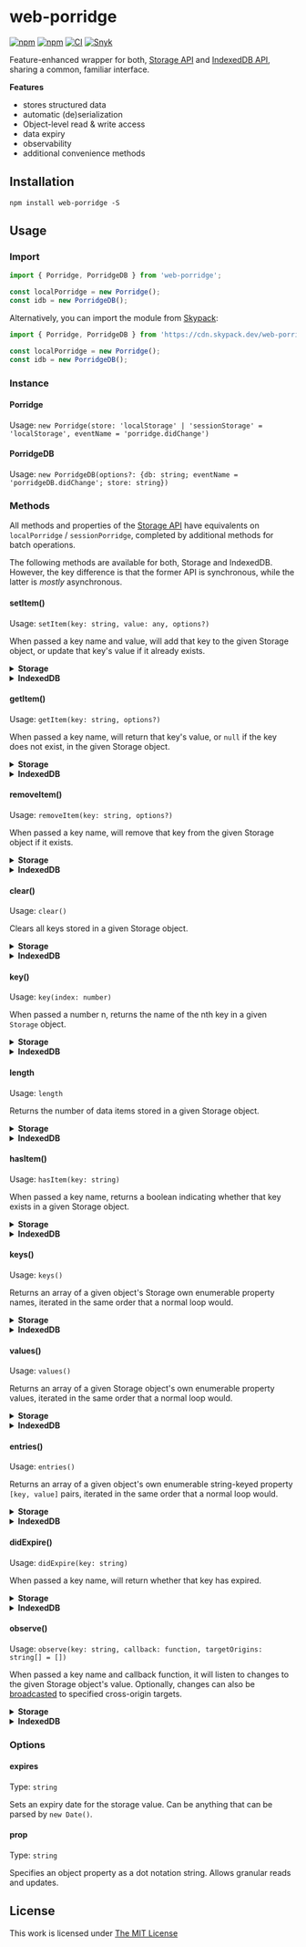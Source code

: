 # web-porridge

[![npm](https://flat.badgen.net/npm/license/web-porridge)](https://www.npmjs.org/package/web-porridge)
[![npm](https://flat.badgen.net/npm/v/web-porridge)](https://www.npmjs.org/package/web-porridge)
[![CI](https://img.shields.io/github/workflow/status/idleberg/web-porridge/CI?style=flat-square)](https://github.com/idleberg/web-porridge/actions)
[![Snyk](https://flat.badgen.net/snyk/idleberg/web-porridge)](https://snyk.io/vuln/npm:web-porridge)

Feature-enhanced wrapper for both, [Storage API][] and [IndexedDB API][], sharing a common, familiar interface.

**Features**

-   stores structured data
-   automatic (de)serialization
-   Object-level read & write access
-   data expiry
-   observability
-   additional convenience methods

## Installation

`npm install web-porridge -S`

## Usage

### Import

```ts
import { Porridge, PorridgeDB } from 'web-porridge';

const localPorridge = new Porridge();
const idb = new PorridgeDB();
```

Alternatively, you can import the module from [Skypack][]:

```ts
import { Porridge, PorridgeDB } from 'https://cdn.skypack.dev/web-porridge';

const localPorridge = new Porridge();
const idb = new PorridgeDB();
```

### Instance

#### Porridge

Usage: `new Porridge(store: 'localStorage' | 'sessionStorage' = 'localStorage', eventName = 'porridge.didChange')`

#### PorridgeDB

Usage: `new PorridgeDB(options?: {db: string; eventName = 'porridgeDB.didChange'; store: string})`

### Methods

All methods and properties of the [Storage API][] have equivalents on `localPorridge` / `sessionPorridge`, completed by additional methods for batch operations.

The following methods are available for both, Storage and IndexedDB. However, the key difference is that the former API is synchronous, while the latter is _mostly_ asynchronous.

#### setItem()

Usage: `setItem(key: string, value: any, options?)`

When passed a key name and value, will add that key to the given Storage object, or update that key's value if it already exists.

<details>
<summary><strong>Storage</strong></summary>

```ts
localPorridge.setItem('firstItem', 'Hello World');

localPorridge.setItem('secondItem', { name: 'John Appleseed' });
localPorridge.setItem('secondItem', 'Ada Lovelace', { prop: 'name' });
```

</details>

<details>
<summary><strong>IndexedDB</strong></summary>

```ts
await idb.setItem('firstItem', 'Hello World');

await idb.setItem('secondItem', { name: 'John Appleseed' });
await idb.setItem('secondItem', 'Ada Lovelace', { prop: 'name' });
```

</details>

#### getItem()

Usage: `getItem(key: string, options?)`

When passed a key name, will return that key's value, or `null` if the key does not exist, in the given Storage object.

<details>
<summary><strong>Storage</strong></summary>

```ts
localPorridge.getItem('firstItem');
localPorridge.getItem('secondItem', { prop: 'dot.notation.property' });
```

</details>

<details>
<summary><strong>IndexedDB</strong></summary>

```ts
await idb.getItem('firstItem');
await idb.getItem('secondItem', { prop: 'dot.notation.property' });
```

</details>

#### removeItem()

Usage: `removeItem(key: string, options?)`

When passed a key name, will remove that key from the given Storage object if it exists.

<details>
<summary><strong>Storage</strong></summary>

```ts
localPorridge.removeItem('firstItem');
localPorridge.removeItem('secondItem', { prop: 'dot.notation.property' });
```

</details>

<details>
<summary><strong>IndexedDB</strong></summary>

```ts
await idb.removeItem('firstItem');
await idb.removeItem('secondItem', { prop: 'dot.notation.property' });
```

</details>

#### clear()

Usage: `clear()`

Clears all keys stored in a given Storage object.

<details>
<summary><strong>Storage</strong></summary>

```ts
localPorridge.clear();
```

</details>

<details>
<summary><strong>IndexedDB</strong></summary>

```ts
await idb.clear();
```

</details>

#### key()

Usage: `key(index: number)`

When passed a number n, returns the name of the nth key in a given `Storage` object.

<details>
<summary><strong>Storage</strong></summary>

```ts
localPorridge.key(0);
```

</details>

<details>
<summary><strong>IndexedDB</strong></summary>

```ts
await idb.key(0);
```

</details>

#### length

Usage: `length`

Returns the number of data items stored in a given Storage object.

<details>
<summary><strong>Storage</strong></summary>

```ts
localPorridge.length;
```

</details>

<details>
<summary><strong>IndexedDB</strong></summary>

```ts
await idb.length;
```

</details>

#### hasItem()

Usage: `hasItem(key: string)`

When passed a key name, returns a boolean indicating whether that key exists in a given Storage object.

<details>
<summary><strong>Storage</strong></summary>

```ts
localPorridge.hasItem('firstItem');
```

</details>

<details>
<summary><strong>IndexedDB</strong></summary>

```ts
await idb.hasItem('firstItem');
```

</details>

#### keys()

Usage: `keys()`

Returns an array of a given object's Storage own enumerable property names, iterated in the same order that a normal loop would.

<details>
<summary><strong>Storage</strong></summary>

```ts
localPorridge.keys();
```

</details>

<details>
<summary><strong>IndexedDB</strong></summary>

```ts
await idb.keys();
```

</details>

#### values()

Usage: `values()`

Returns an array of a given Storage object's own enumerable property values, iterated in the same order that a normal loop would.

<details>
<summary><strong>Storage</strong></summary>

```ts
localPorridge.values();
```

</details>

<details>
<summary><strong>IndexedDB</strong></summary>

```ts
await idb.values();
```

</details>

#### entries()

Usage: `entries()`

Returns an array of a given object's own enumerable string-keyed property `[key, value]` pairs, iterated in the same order that a normal loop would.

<details>
<summary><strong>Storage</strong></summary>

```ts
localPorridge.entries();
```

</details>

<details>
<summary><strong>IndexedDB</strong></summary>

```ts
await idb.entries();
```

</details>

#### didExpire()

Usage: `didExpire(key: string)`

When passed a key name, will return whether that key has expired.

<details>
<summary><strong>Storage</strong></summary>

```ts
localPorridge.didExpire('firstItem');
```

</details>

<details>
<summary><strong>IndexedDB</strong></summary>

```ts
await idb.didExpire('firstItem');
```

</details>

#### observe()

Usage: `observe(key: string, callback: function, targetOrigins: string[] = [])`

When passed a key name and callback function, it will listen to changes to the given Storage object's value. Optionally, changes can also be [broadcasted](https://developer.mozilla.org/en-US/docs/Web/API/Window/postMessage) to specified cross-origin targets.

<details>
<summary><strong>Storage</strong></summary>

```ts
localPorridge.observe('demo', ({ key, value }) => {
	console.log(`${key} has changed to:`, value);
});
```

</details>

<details>
<summary><strong>IndexedDB</strong></summary>

```ts
idb.observe('demo', ({ key, value }) => {
	console.log(`${key} has changed to:`, value);
});
```

</details>

### Options

#### expires

Type: `string`

Sets an expiry date for the storage value. Can be anything that can be parsed by `new Date()`.

#### prop

Type: `string`

Specifies an object property as a dot notation string. Allows granular reads and updates.

## License

This work is licensed under [The MIT License](LICENSE)

[dot notation]: https://developer.mozilla.org/en-US/docs/Web/JavaScript/Reference/Operators/Property_accessors#Dot_notation
[storage api]: https://developer.mozilla.org/en-US/docs/Web/API/Storage
[indexeddb api]: https://developer.mozilla.org/en-US/docs/Web/API/IndexedDB_API
[skypack]: https://www.skypack.dev/view/web-porridge
